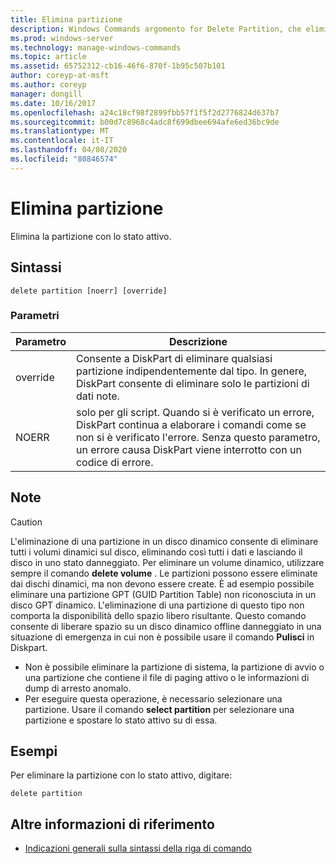 ```yaml
---
title: Elimina partizione
description: Windows Commands argomento for Delete Partition, che elimina la partizione con lo stato attivo.
ms.prod: windows-server
ms.technology: manage-windows-commands
ms.topic: article
ms.assetid: 65752312-cb16-46f6-870f-1b95c507b101
author: coreyp-at-msft
ms.author: coreyp
manager: dongill
ms.date: 10/16/2017
ms.openlocfilehash: a24c18cf98f2899fbb57f1f5f2d2776824d637b7
ms.sourcegitcommit: b00d7c8968c4adc8f699dbee694afe6ed36bc9de
ms.translationtype: MT
ms.contentlocale: it-IT
ms.lasthandoff: 04/08/2020
ms.locfileid: "80846574"
---
```

# <a name="delete-partition"></a>Elimina partizione

Elimina la partizione con lo stato attivo.

## <a name="syntax"></a>Sintassi

```
delete partition [noerr] [override]
```

### <a name="parameters"></a>Parametri

|Parametro|Descrizione|
|---------|-----------|
|override|Consente a DiskPart di eliminare qualsiasi partizione indipendentemente dal tipo. In genere, DiskPart consente di eliminare solo le partizioni di dati note.|
|NOERR|solo per gli script. Quando si è verificato un errore, DiskPart continua a elaborare i comandi come se non si è verificato l'errore. Senza questo parametro, un errore causa DiskPart viene interrotto con un codice di errore.|

## <a name="remarks"></a>Note

> [!CAUTION]
> L'eliminazione di una partizione in un disco dinamico consente di eliminare tutti i volumi dinamici sul disco, eliminando così tutti i dati e lasciando il disco in uno stato danneggiato. Per eliminare un volume dinamico, utilizzare sempre il comando **delete volume** . Le partizioni possono essere eliminate dai dischi dinamici, ma non devono essere create. È ad esempio possibile eliminare una partizione GPT (GUID Partition Table) non riconosciuta in un disco GPT dinamico. L'eliminazione di una partizione di questo tipo non comporta la disponibilità dello spazio libero risultante. Questo comando consente di liberare spazio su un disco dinamico offline danneggiato in una situazione di emergenza in cui non è possibile usare il comando **Pulisci** in Diskpart.
> -   Non è possibile eliminare la partizione di sistema, la partizione di avvio o una partizione che contiene il file di paging attivo o le informazioni di dump di arresto anomalo.
> -   Per eseguire questa operazione, è necessario selezionare una partizione. Usare il comando **select partition** per selezionare una partizione e spostare lo stato attivo su di essa.

## <a name="examples"></a><a name=BKMK_examples></a>Esempi

Per eliminare la partizione con lo stato attivo, digitare:
```
delete partition
```

## <a name="additional-references"></a>Altre informazioni di riferimento

- [Indicazioni generali sulla sintassi della riga di comando](command-line-syntax-key.md)

